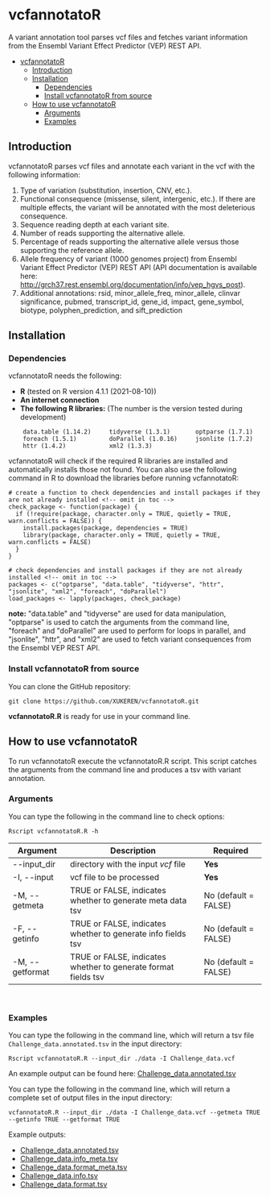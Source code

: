 # vcfannotatoR
A variant annotation tool parses vcf files and fetches variant information from the Ensembl Variant Effect Predictor (VEP) REST API.  

- [vcfannotatoR](#vcfannotator)
  - [Introduction](#introduction)
  - [Installation](#installation)
    - [Dependencies](#dependencies)
    - [Install vcfannotatoR from source](#install-vcfannotator-from-source)
  - [How to use vcfannotatoR](#how-to-use-vcfannotator)
    - [Arguments](#arguments)
    - [Examples](#examples)
## Introduction   

vcfannotatoR parses vcf files and annotate each variant in the vcf with the following information:
1. Type of variation (substitution, insertion, CNV, etc.).
2. Functional consequence (missense, silent, intergenic, etc.). If there are multiple effects, the variant will be annotated with the most deleterious consequence.
3. Sequence reading depth at each variant site.
4. Number of reads supporting the alternative allele.
5. Percentage of reads supporting the alternative allele versus those supporting the reference allele.
6. Allele frequency of variant (1000 genomes project) from Ensembl Variant Effect Predictor (VEP) REST API (API documentation is available here: http://grch37.rest.ensembl.org/documentation/info/vep_hgvs_post).
7. Additional annotations: rsid, minor_allele_freq, minor_allele, clinvar significance, pubmed, transcript_id, gene_id, impact, gene_symbol, biotype, polyphen_prediction, and sift_prediction

## Installation

### Dependencies  

vcfannotatoR needs the following:
- **R** (tested on R version 4.1.1 (2021-08-10))
- **An internet connection**
- **The following R libraries:** (The number is the version tested during development)
```` 
    data.table (1.14.2)     tidyverse (1.3.1)       optparse (1.7.1)         
    foreach (1.5.1)         doParallel (1.0.16)     jsonlite (1.7.2)
    httr (1.4.2)            xml2 (1.3.3)            
````

vcfannotatoR will check if the required R libraries are installed and automatically installs those not found. You can also use the following command in R to download the libraries before running vcfannotatoR:  


````
# create a function to check dependencies and install packages if they are not already installed <!-- omit in toc -->
check_package <- function(package) {
  if (!require(package, character.only = TRUE, quietly = TRUE, warn.conflicts = FALSE)) {
    install.packages(package, dependencies = TRUE)
    library(package, character.only = TRUE, quietly = TRUE, warn.conflicts = FALSE)
  }
}

# check dependencies and install packages if they are not already installed <!-- omit in toc -->
packages <- c("optparse", "data.table", "tidyverse", "httr", "jsonlite", "xml2", "foreach", "doParallel")
load_packages <- lapply(packages, check_package)
````
**note:** "data.table" and "tidyverse" are used for data manipulation, "optparse" is used to catch the arguments from the command line, "foreach" and "doParallel" are used to perform for loops in parallel, and "jsonlite", "httr", and "xml2" are used to fetch variant consequences from the Ensembl VEP REST API.  

### Install vcfannotatoR from source

You can clone the GitHub repository:  
````
git clone https://github.com/XUKEREN/vcfannotatoR.git
````
**vcfannotatoR.R** is ready for use in your command line.   
## How to use vcfannotatoR     
To run vcfannotatoR execute the vcfannotatoR.R script. This script catches the arguments from the command line and produces a tsv with variant annotation.   
### Arguments  

You can type the following in the command line to check options:  
````
Rscript vcfannotatoR.R -h  
````  

Argument | Description | Required
------------ | ------------ | ------------
--input_dir | directory with the input *vcf* file | **Yes**
-I, --input | vcf file to be processed | **Yes**
-M, --getmeta | TRUE or FALSE, indicates whether to generate meta data tsv | No (default = FALSE)
-F, --getinfo | TRUE or FALSE, indicates whether to generate info fields tsv | No (default = FALSE)
-M, --getformat | TRUE or FALSE, indicates whether to generate format fields tsv | No (default = FALSE)

<br />

### Examples   
You can type the following in the command line, which will return a tsv file `Challenge_data.annotated.tsv` in the input directory:  
````
Rscript vcfannotatoR.R --input_dir ./data -I Challenge_data.vcf
````
An example output can be found here: [Challenge_data.annotated.tsv]()   

You can type the following in the command line, which will return a complete set of output files in the input directory:     
````
vcfannotatoR.R --input_dir ./data -I Challenge_data.vcf --getmeta TRUE --getinfo TRUE --getformat TRUE 
````
Example outputs: 
- [Challenge_data.annotated.tsv]()   
- [Challenge_data.info_meta.tsv]()
- [Challenge_data.format_meta.tsv]()
- [Challenge_data.info.tsv]()
- [Challenge_data.format.tsv]()
